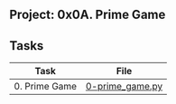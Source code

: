 ## Project: 0x0A. Prime Game

## Tasks

| Task | File |
| ---- | ---- |
| 0. Prime Game | [0-prime_game.py](./0-prime_game.py) |

